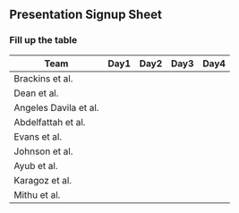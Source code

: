 ## Presentation Signup Sheet 

### Fill up the table 

| Team  | Day1  |  Day2 |  Day3 |  Day4 |
|---|---|---|---|---|
| Brackins et al.  |   |   |   |   |
| Dean et al.  |   |   |   |   |
| Angeles Davila et al.  |   |   |   |   |
| Abdelfattah et al.  |   |   |   |   |
| Evans et al.  |   |   |   |   |
| Johnson et al.  |   |   |   |   |
| Ayub et al.  |   |   |   |   |
| Karagoz et al.  |   |   |   |   |
| Mithu et al.  |   |   |   |   |